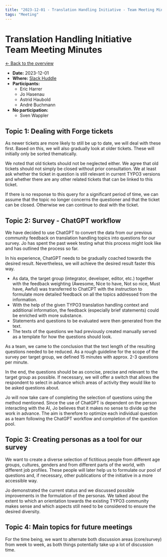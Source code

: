 ```yaml
---
title: "2023-12-01 - Translation Handling Initiative - Team Meeting Minutes"
tags: "Meeting"
---
```


# Translation Handling Initiative<br>Team Meeting Minutes

[← Back to the overview](https://notes.typo3.org/s/f3ae8fZSD)

- **Date:** 2023-12-01<br>
- **Where:** [Slack Huddle](https://app.slack.com/huddle/T024TUMLZ/C05D7UF1L8M)
- **Participants:**
  - Eric Harrer
  - Jo Hasenau
  - Astrid Haubold
  - André Buchmann
- **No participation:**
  - Sven Wappler

## Topic 1: Dealing with Forge tickets
As newer tickets are more likely to still be up to date, we will deal with these first. Based on this, we will also gradually look at older tickets. These will initially only be sorted thematically.

We noted that old tickets should not be neglected either. We agree that old tickets should not simply be closed without prior consultation. We at least ask whether the ticket in question is still relevant in current TYPO3 versions and whether there are any other related tickets that can be linked to this ticket.

If there is no response to this query for a significant period of time, we can assume that the topic no longer concerns the questioner and that the ticket can be closed. Otherwise we can continue to deal with the ticket.

## Topic 2: Survey - ChatGPT workflow
We have decided to use ChatGPT to convert the data from our previous community feedback on translation handling topics into questions for our survey.
Jo has spent the past week testing what this process might look like and has outlined the process so far.

In his experience, ChatGPT needs to be gradually coached towards the desired result. Nevertheless, we will achieve the desired result faster this way.

- As data, the target group (integrator, developer, editor, etc.) together with the feedback weighting (Awesome, Nice to have, Not so nice, Must have, Awful) was transferred to ChatCPT with the instruction to formulate more detailed feedback on all the topics addressed from the information.
- With the help of the given TYPO3 translation handling context and additional information, the feedback (especially brief statements) could be enriched with more substance.
- Statements and questions to be evaluated were then generated from the text.
- The texts of the questions we had previously created manually served as a template for how the questions should look.

As a team, we came to the conclusion that the text length of the resulting questions needed to be reduced. As a rough guideline for the scope of the survey per target group, we defined 15 minutes with approx. 2-3 questions per minute.

In the end, the questions should be as concise, precise and relevant to the target group as possible. If necessary, we will offer a switch that allows the respondent to select in advance which areas of activity they would like to be asked questions about.

Jo will now take care of completing the selection of questions using the method mentioned. Since the use of ChatGPT is dependent on the person interacting with the AI, Jo believes that it makes no sense to divide up the work in advance. The aim is therefore to optimize each individual question as a team following the ChatGPT workflow and completion of the question pool.

## Topic 3: Creating personas as a tool for our survey
We want to create a diverse selection of fictitious people from different age groups, cultures, genders and from different parts of the world, with different job profiles. These people will later help us to formulate our pool of questions and, if necessary, other publications of the initiative in a more accessible way.

Jo demonstrated the current status and we discussed possible improvements in the formulation of the personas. We talked about the extent to which an orientation towards the existing TYPO3 community makes sense and which aspects still need to be considered to ensure the desired diversity.

## Topic 4: Main topics for future meetings
For the time being, we want to alternate both discussion areas (core/survey) from week to week, as both things potentially take up a lot of discussion time.